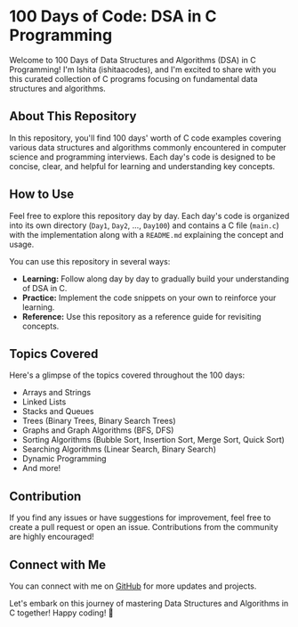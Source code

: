 # 100 Days of Code: DSA in C Programming

Welcome to 100 Days of Data Structures and Algorithms (DSA) in C Programming! I'm Ishita (ishitaacodes), and I'm excited to share with you this curated collection of C programs focusing on fundamental data structures and algorithms.

## About This Repository
In this repository, you'll find 100 days' worth of C code examples covering various data structures and algorithms commonly encountered in computer science and programming interviews. Each day's code is designed to be concise, clear, and helpful for learning and understanding key concepts.

## How to Use
Feel free to explore this repository day by day. Each day's code is organized into its own directory (`Day1`, `Day2`, ..., `Day100`) and contains a C file (`main.c`) with the implementation along with a `README.md` explaining the concept and usage.

You can use this repository in several ways:
- **Learning:** Follow along day by day to gradually build your understanding of DSA in C.
- **Practice:** Implement the code snippets on your own to reinforce your learning.
- **Reference:** Use this repository as a reference guide for revisiting concepts.

## Topics Covered
Here's a glimpse of the topics covered throughout the 100 days:
- Arrays and Strings
- Linked Lists
- Stacks and Queues
- Trees (Binary Trees, Binary Search Trees)
- Graphs and Graph Algorithms (BFS, DFS)
- Sorting Algorithms (Bubble Sort, Insertion Sort, Merge Sort, Quick Sort)
- Searching Algorithms (Linear Search, Binary Search)
- Dynamic Programming
- And more!

## Contribution
If you find any issues or have suggestions for improvement, feel free to create a pull request or open an issue. Contributions from the community are highly encouraged!

## Connect with Me
You can connect with me on [GitHub](https://github.com/ishitaacodes) for more updates and projects.

Let's embark on this journey of mastering Data Structures and Algorithms in C together! Happy coding! 🚀
